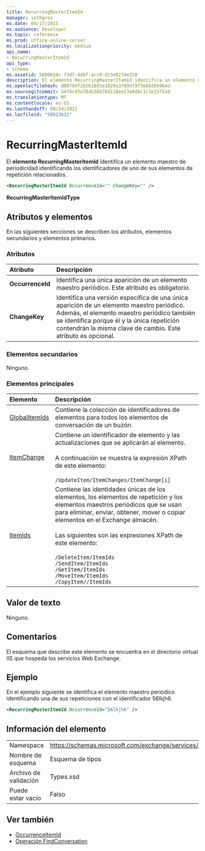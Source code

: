 ```yaml
---
title: RecurringMasterItemId
manager: sethgros
ms.date: 09/17/2015
ms.audience: Developer
ms.topic: reference
ms.prod: office-online-server
ms.localizationpriority: medium
api_name:
- RecurringMasterItemId
api_type:
- schema
ms.assetid: 5800b58c-f3d7-4d8f-acc0-d13e02f4e258
description: El elemento RecurringMasterItemId identifica un elemento maestro de periodicidad identificando los identificadores de uno de sus elementos de repetición relacionados.
ms.openlocfilehash: d00794f2b5b1893e1829a3f09df9f3e88266964d
ms.sourcegitcommit: 54f6cd5a704b36b76d110ee53a6d6c1c3e15f5a9
ms.translationtype: MT
ms.contentlocale: es-ES
ms.lasthandoff: 09/24/2021
ms.locfileid: "59523632"
---
```

# <a name="recurringmasteritemid"></a>RecurringMasterItemId

El **elemento RecurringMasterItemId** identifica un elemento maestro de periodicidad identificando los identificadores de uno de sus elementos de repetición relacionados. 
  
```XML
<RecurringMasterItemId OccurrenceId="" ChangeKey="" />
```

 **RecurringMasterItemIdType**
## <a name="attributes-and-elements"></a>Atributos y elementos

En las siguientes secciones se describen los atributos, elementos secundarios y elementos primarios.
  
### <a name="attributes"></a>Atributos

|**Atributo**|**Descripción**|
|:-----|:-----|
|**OccurrenceId** <br/> |Identifica una única aparición de un elemento maestro periódico. Este atributo es obligatorio.  <br/> |
|**ChangeKey** <br/> |Identifica una versión específica de una única aparición de un elemento maestro periódico. Además, el elemento maestro periódico también se identifica porque él y la única repetición contendrán la misma clave de cambio. Este atributo es opcional.  <br/> |
   
### <a name="child-elements"></a>Elementos secundarios

Ninguno.
  
### <a name="parent-elements"></a>Elementos principales

|**Elemento**|**Descripción**|
|:-----|:-----|
|[GlobalItemIds](globalitemids.md) <br/> |Contiene la colección de identificadores de elementos para todos los elementos de conversación de un buzón.  <br/> |
|[ItemChange](itemchange.md) <br/> |Contiene un identificador de elemento y las actualizaciones que se aplicarán al elemento. <br/> <br/> A continuación se muestra la expresión XPath de este elemento: <br/> <br/>  `/UpdateItem/ItemChanges/ItemChange[i]` <br/> |
|[ItemIds](itemids.md) <br/> | Contiene las identidades únicas de los elementos, los elementos de repetición y los elementos maestros periódicos que se usan para eliminar, enviar, obtener, mover o copiar elementos en el Exchange almacén. <br/> <br/>  Las siguientes son las expresiones XPath de este elemento:  <br/><br/>  `/DeleteItem/ItemIds` <br/>  `/SendItem/ItemIds` <br/>  `/GetItem/ItemIds` <br/>  `/MoveItem/ItemIds` <br/>  `/CopyItem//ItemIds` <br/> |
   
## <a name="text-value"></a>Valor de texto

Ninguno.
  
## <a name="remarks"></a>Comentarios

El esquema que describe este elemento se encuentra en el directorio virtual IIS que hospeda los servicios Web Exchange.
  
## <a name="example"></a>Ejemplo

En el ejemplo siguiente se identifica el elemento maestro periódico identificando una de sus repeticiones con el identificador 56lkjh6.
  
```XML
<RecurringMasterItemId OccurrenceId="56lkjh6" />
```

## <a name="element-information"></a>Información del elemento

|||
|:-----|:-----|
|Namespace  <br/> |https://schemas.microsoft.com/exchange/services/2006/types  <br/> |
|Nombre de esquema  <br/> |Esquema de tipos  <br/> |
|Archivo de validación  <br/> |Types.xsd  <br/> |
|Puede estar vacío  <br/> |Falso  <br/> |
   
## <a name="see-also"></a>Ver también

- [OccurrenceItemId](occurrenceitemid.md)
- [Operación FindConversation](findconversation-operation.md)

